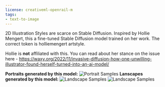 ```yaml
---
license: creativeml-openrail-m
tags:
- text-to-image
---
```

2D Illustration Styles are scarce on Stable Diffusion. Inspired by Hollie Mengert, this a fine-tuned Stable Diffusion model trained on her work. The correct token is holliemengert artstyle.

Hollie is **not** affiliated with this. You can read about her stance on the issue here - https://waxy.org/2022/11/invasive-diffusion-how-one-unwilling-illustrator-found-herself-turned-into-an-ai-model/

**Portraits generated by this model:**
![Portrait Samples](https://huggingface.co/ogkalu/hollie-mengert-artstyle/resolve/main/generated-portraits.png)
**Lanscapes generated by this model:**
![Landscape Samples](https://huggingface.co/ogkalu/hollie-mengert-artstyle/resolve/main/generated-landscapes1.png)
![Landscape Samples](https://huggingface.co/ogkalu/hollie-mengert-artstyle/resolve/main/generated-landscapes2.png)